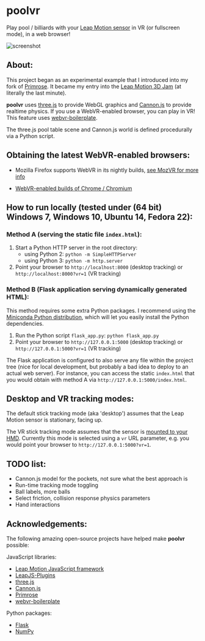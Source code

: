 # poolvr

Play pool / billiards with your [Leap Motion sensor](https://www.leapmotion.com) in VR (or fullscreen mode), in a web browser!

![screenshot](http://jzitelli.github.io/poolvr/images/screenshot.png)


## About:

This project began as an experimental example that I introduced into my fork of [Primrose](https://github.com/capnmidnight/Primrose).  It became my entry into the [Leap Motion 3D Jam](http://itch.io/jam/leapmotion3djam) (at literally the last minute).

**poolvr** uses [three.js](https://github.com/mrdoob/three.js) to provide WebGL graphics and [Cannon.js](https://github.com/schteppe/cannon.js) to provide realtime physics.
If you use a WebVR-enabled browser, you can play in VR!  This feature uses [webvr-boilerplate](https://github.com/borismus/webvr-boilerplate).

The three.js pool table scene and Cannon.js world is defined procedurally via a Python script.



## Obtaining the latest WebVR-enabled browsers:

- Mozilla Firefox supports WebVR in its nightly builds, [see MozVR for more info](http://mozvr.com)

- [WebVR-enabled builds of Chrome / Chromium](http://blog.tojicode.com/2014/07/bringing-vr-to-chrome.html)



## How to run locally (tested under (64 bit) Windows 7, Windows 10, Ubuntu 14, Fedora 22):

### Method A (serving the static file `index.html`):

1. Start a Python HTTP server in the root directory:
    - using Python 2: `python -m SimpleHTTPServer`
    - using Python 3: `python -m http.server`
2. Point your browser to `http://localhost:8000` (desktop tracking) or `http://localhost:8000?vr=1` (VR tracking)

### Method B (Flask application serving dynamically generated HTML):

This method requires some extra Python packages.  I recommend using the [Miniconda Python distribution](http://conda.pydata.org/miniconda.html), which will let you easily install the Python dependencies.

1. Run the Python script `flask_app.py`: `python flask_app.py`
2. Point your browser to `http://127.0.0.1:5000` (desktop tracking) or `http://127.0.0.1:5000?vr=1` (VR tracking)

The Flask application is configured to also serve any file within the project tree (nice for local development, but probably a bad idea to deploy to an actual web server).
For instance, you can access the static `index.html` that you would obtain with method A via `http://127.0.0.1:5000/index.html`.



## Desktop and VR tracking modes:

The default stick tracking mode (aka 'desktop') assumes that the Leap Motion sensor is stationary, facing up.

The VR stick tracking mode assumes that the sensor is [mounted to your HMD](https://developer.leapmotion.com/vr-setup).
Currently this mode is selected using a `vr` URL parameter, e.g. you would point your browser to `http://127.0.0.1:5000?vr=1`.



## TODO list:

- Cannon.js model for the pockets, not sure what the best approach is
- Run-time tracking mode toggling
- Ball labels, more balls
- Select friction, collision response physics parameters
- Hand interactions



## Acknowledgements:

The following amazing open-source projects have helped make **poolvr** possible:

JavaScript libraries:
  - [Leap Motion JavaScript framework](https://github.com/leapmotion/leapjs)
  - [LeapJS-Plugins](https://github.com/leapmotion/leapjs-plugins)
  - [three.js](https://github.com/mrdoob/three.js)
  - [Cannon.js](https://github.com/schteppe/cannon.js)
  - [Primrose](https://github.com/capnmidnight/Primrose)
  - [webvr-boilerplate](https://github.com/borismus/webvr-boilerplate)

Python packages:
  - [Flask](http://flask.pocoo.org/)
  - [NumPy](http://www.numpy.org)
